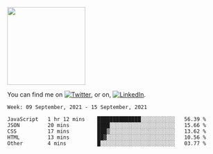 <!-- ![visitors](https://visitor-badge.glitch.me/badge?page_id=page.id) -->

<img height="180em" src="https://github-readme-stats.vercel.app/api?username=alihernandez&show_icons=true&hide_border=true&&count_private=true&include_all_commits=true" />

<!-- Actual text -->

You can find me on [![Twitter][1.2]][1], or on, [![LinkedIn][2.2]][2].

<!-- Icons -->

[1.2]: http://i.imgur.com/wWzX9uB.png (twitter icon without padding)
[2.2]: https://raw.githubusercontent.com/MartinHeinz/MartinHeinz/master/linkedin-3-16.png (LinkedIn icon without padding)

<!-- Links to your social media accounts -->

[1]: https://twitter.com/phantomramen
[2]: https://www.linkedin.com/in/ali-hernandez-96b1b71a9/

<!--START_SECTION:waka-->
```text
Week: 09 September, 2021 - 15 September, 2021

JavaScript   1 hr 12 mins    ██████████████░░░░░░░░░░░   56.39 % 
JSON         20 mins         ████░░░░░░░░░░░░░░░░░░░░░   15.66 % 
CSS          17 mins         ███▒░░░░░░░░░░░░░░░░░░░░░   13.62 % 
HTML         13 mins         ██▓░░░░░░░░░░░░░░░░░░░░░░   10.56 % 
Other        4 mins          █░░░░░░░░░░░░░░░░░░░░░░░░   03.77 % 
```
<!--END_SECTION:waka-->
